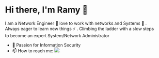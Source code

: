# Hi there, I'm Ramy 👋

<!--
**xc0rv0/xc0rv0** is a ✨ _special_ ✨ repository because its `README.md` (this file) appears on your GitHub profile.

Here are some ideas to get you started:
-->

I am a Network Engineer :ghost: love to work with networks and Systems :penguin: . Always eager to learn new things ⚡ . Climbing the ladder with a slow steps to become an expert System/Network Administrator

- 🤔 Passion for Information Security
- 📫 How to reach me: <a href="https://www.linkedin.com/in/xc0rv0"><img src="https://img.shields.io/badge/linkedin-%230177B5?style=flat-square&logo=linkedin&logoColor=white"/></a>
